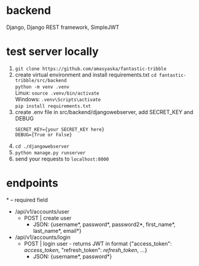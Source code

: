 # backend
Django, Django REST framework, SimpleJWT
# test server locally
1. ```git clone https://github.com/amasyaska/fantastic-tribble```
2. create virtual environment and install requirements.txt
   ```cd fantastic-tribble/src/backend``` \
   ```python -m venv .venv``` \
   Linux: ```source .venv/bin/activate``` \
   Windows: ```.venv\Scripts\activate``` \
   ```pip install requirements.txt```
4. create .env file in src/backend/djangowebserver, add SECRET_KEY and DEBUG
   ```
   SECRET_KEY={your SECRET_KEY here}
   DEBUG={True or False}
   ```
5. ```cd ./djangowebserver```
6. ```python manage.py runserver```
7. send your requests to ```localhost:8000```
# endpoints
\* – required field
- /api/v1/accounts/user
   - POST | create user
     - JSON: {username*, password*, password2*, first_name*, last_name*, email*}
- /api/v1/accounts/login
   - POST | login user - returns JWT in format {"access_token": *access_token*, "refresh_token": *refresh_token*, ...}
      - JSON: {username*, password*}
